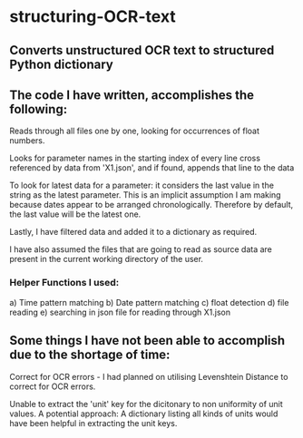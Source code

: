 # structuring-OCR-text
## Converts unstructured OCR text to structured Python dictionary

## The code I have written, accomplishes the following:

Reads through all files one by one, looking for occurrences of float numbers.

Looks for parameter names in the starting index of every line cross referenced by data from 'X1.json', and if found, appends that line to the data

To look for latest data for a parameter: it considers the last value in the string as the latest parameter. This is an implicit assumption I am making because dates appear to be arranged chronologically. Therefore by default, the last value will be the latest one.

Lastly, I have filtered data and added it to a dictionary as required.

I have also assumed the files that are going to read as source data are present in the current working directory of the user.

### Helper Functions I used: 
a) Time pattern matching 
b) Date pattern matching 
c) float detection 
d) file reading 
e) searching in json file for reading through X1.json

## Some things I have not been able to accomplish due to the shortage of time:

Correct for OCR errors - I had planned on utilising Levenshtein Distance to correct for OCR errors.

Unable to extract the 'unit' key for the dicitonary to non uniformity of unit values. A potential approach: A dictionary listing all kinds of units would have been helpful in extracting the unit keys.